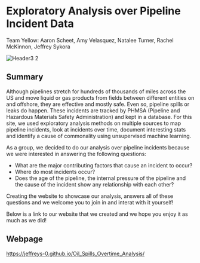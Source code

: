# Exploratory Analysis over Pipeline Incident Data
Team Yellow: Aaron Scheet, Amy Velasquez, Natalee Turner, Rachel McKinnon, Jeffrey Sykora


![Header3 2](https://user-images.githubusercontent.com/69607218/151723331-65f42e44-8651-44b1-ad00-fe0f3c61b8f5.png)


## Summary
Although pipelines stretch for hundreds of thousands of miles across the US and move liquid or gas products from fields between different entities on and offshore, they are effective and mostly safe. Even so, pipeline spills or leaks do happen. These incidents are tracked by PHMSA (Pipeline and Hazardous Materials Safety Administration) and kept in a database. For this site, we used exploratory analysis methods on multiple sources to map pipeline incidents, look at incidents over time, document interesting stats and identify a cause of commonality using unsupervised machine learning.

As a group, we decided to do our analysis over pipeline incidents because we were interested in answering the following questions:
- What are the major contributing factors that cause an incident to occur?
- Where do most incidents occur?
- Does the age of the pipeline, the internal pressure of the pipeline and the cause of the incident show any relationship with each other?

Creating the website to showcase our analysis, answers all of these questions and we welcome you to join in and interat with it yourself!

Below is a link to our website that we created and we hope you enjoy it as much as we did!

## Webpage
https://jeffreys-0.github.io/Oil_Spills_Overtime_Analysis/

